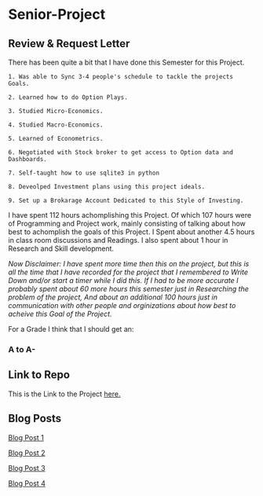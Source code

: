 # Senior-Project

## Review & Request Letter
There has been quite a bit that I have done this Semester for this Project. 

    1. Was able to Sync 3-4 people's schedule to tackle the projects Goals.

    2. Learned how to do Option Plays.

    3. Studied Micro-Economics.

    4. Studied Macro-Economics.

    5. Learned of Econometrics.

    6. Negotiated with Stock broker to get access to Option data and Dashboards.

    7. Self-taught how to use sqlite3 in python

    8. Deveolped Investment plans using this project ideals.

    9. Set up a Brokarage Account Dedicated to this Style of Investing.

I have spent 112 hours achomplishing this Project. Of which 107 hours were of Programming and Project work, mainly consisting of talking about how best to achomplish the goals of this Project. I Spent about another 4.5 hours in class room discussions and Readings. I also spent about 1 hour in Research and Skill development.

*Now Disclaimer: I have spent more time then this on the project, but this is all the time that I have recorded for the project that I remembered to Write Down and/or start a timer while I did this. If I had to be more accurate I probably spent about 60 more hours this semester just in Researching the problem of the project, And about an additional 100 hours just in communication with other people and orginizations about how best to acheive this Goal of the Project.*

For a Grade I think that I should get an:

### A to A-

## Link to Repo
This is the Link to the Project [here.](https://github.com/vanman247/Senior-Project)

## Blog Posts

[Blog Post 1](https://vanman247.github.io/Senior-Project/docs/blog_post_1.html)

[Blog Post 2](https://vanman247.github.io/Senior-Project/docs/blog_post_2.html)

[Blog Post 3](https://vanman247.github.io/Senior-Project/docs/blog_post_3.html)

[Blog Post 4](https://vanman247.github.io/Senior-Project/docs/blog_post_4.html)
